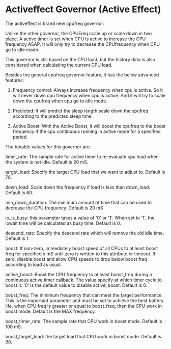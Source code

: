 Activeffect Governor (Active Effect)
===================================

The activeffect is brand new cpufreq governor.

Unlike the other governor, the CPUFreq scale up or scale down in two
place. A active timer is set when CPU is active to increase the CPU
frequency ASAP. It will only try to decrease the CPUfrequency when CPU
go to idle mode.

This governor is still based on the CPU load, but the history data is
also considered when calculating the current CPU load.

Besides the general cpufreq governor feature, it has the below advanced
features:

1. Frequency control:
Always increase frequency when cpu is active. So it will never down cpu
frequency when cpu is active. And it will try to scale down the cpufreq
when cpu go to idle mode.

2. Predicted:
It will predict the sleep length scale down the cpufreq according to the
predicted sleep time.

3. Active Boost:
With the Active Boost, it will boost the cpufreq to the boost frequency
if the cpu continuous running in active mode for a specified period.

The tunable values for this governor are:

timer_rate: The sample rate for active timer to re-evaluate cpu load
when the system is not idle.
Default is 20 mS.

target_load: Specify the target CPU load that we want to adjust to.
Default is 70.

down_load: Scale down the frequency if load is less than down_load.
Default is 60.

min_down_duration: The minimum amount of time that can be used to
decrease the CPU frequency.
Default is 20 mS

io_is_busy: this parameter takes a value of '0' or '1'. When set to '1',
the iowait time will be calculated as busy time.
Default is 0.

descend_rate: Specify the descend rate which will remove the old idle
time.
Default is 1.

boost: If non-zero, immediately boost speed of all CPUs to at least
boost freq for specified x mS until zero is written to this attribute or
timeout. If zero, disable boost and allow CPU speeds to drop below boost
freq according to load as usual.

active_boost: Boost the CPU frequency to at least boost_freq during a
continuous active timer callback. The value specify at which timer cycle
to boost it. '0' is the default value to disable active_boost.
Default is 0.

boost_freq: The minimum frequency that can meet the target performance.
This is the important parameter and must be set to achieve the best
battery life. when CPU freq is greater or equal to boost_freq, then the
CPU work in boost mode.
Default is the MAX frequency.

boost_timer_rate: The sample rate that CPU work in boost mode.
Default is 100 mS.

boost_target_load: the target load that CPU work in boost mode.
Default is 90.
